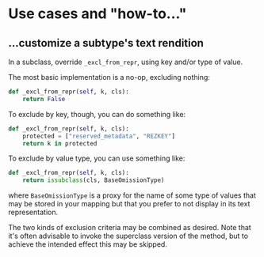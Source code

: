 # Use cases and "how-to..."

## ...customize a subtype's text rendition
In a subclass, override `_excl_from_repr`, using key and/or type of value. 

The most basic implementation is a no-op, excluding nothing:
```python
def _excl_from_repr(self, k, cls):
    return False
```

To exclude by key, though, you can do something like:
```python
def _excl_from_repr(self, k, cls):
    protected = ["reserved_metadata", "REZKEY"]
    return k in protected
```

To exclude by value type, you can use something like:
```python
def _excl_from_repr(self, k, cls):
    return issubclass(cls, BaseOmissionType)
```
where `BaseOmissionType` is a proxy for the name of some type of values that may 
be stored in your mapping but that you prefer to not display in its text representation.

The two kinds of exclusion criteria may be combined as desired. 
Note that it's often advisable to invoke the superclass version of the method, 
but to achieve the intended effect this may be skipped.
